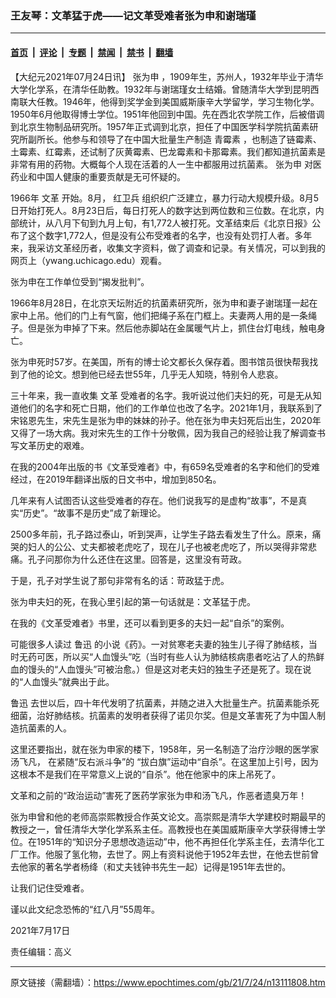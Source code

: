 ### 王友琴：文革猛于虎——记文革受难者张为申和谢瑞瑾

---

#### [首页](../../../..?n13111808) &nbsp;|&nbsp; [评论](../../../../../epoch-comment?n13111808) &nbsp;|&nbsp; [专题](../../../../../epoch-special?n13111808) &nbsp;|&nbsp; [禁闻](../../../../../epoch-news?n13111808) &nbsp;|&nbsp; [禁书](../../../../../books?n13111808) &nbsp;|&nbsp; [翻墙](https://github.com/gfw-breaker/nogfw/blob/master/README.md?n13111808)


<div class="post_content" id="artbody" itemprop="articleBody">
 <!-- article content begin -->
 <p>
  【大纪元2021年07月24日讯】
  <ok href="https://www.epochtimes.com/gb/tag/%E5%BC%A0%E4%B8%BA%E7%94%B3.html">
   张为申
  </ok>
  ，1909年生，苏州人，1932年毕业于清华大学化学系，在清华任助教。1932年与谢瑞瑾女士结婚。曾随清华大学到昆明西南联大任教。1946年，他得到奖学金到美国威斯康辛大学留学，学习生物化学。1950年6月他取得博士学位。1951年他回到中国。先在西北农学院工作，后被借调到北京生物制品研究所。1957年正式调到北京，担任了中国医学科学院抗菌素研究所副所长。他参与和领导了在中国大批量生产制造
  <ok href="https://www.epochtimes.com/gb/tag/%E9%9D%92%E9%9C%89%E7%B4%A0.html">
   青霉素
  </ok>
  ，也制造了链霉素、土霉素、红霉素，还试制了灰黄霉素、巴龙霉素和卡那霉素。我们都知道抗菌素是非常有用的药物。大概每个人现在活着的人一生中都服用过抗菌素。
  <ok href="https://www.epochtimes.com/gb/tag/%E5%BC%A0%E4%B8%BA%E7%94%B3.html">
   张为申
  </ok>
  对医药业和中国人健康的重要贡献是无可怀疑的。
 </p>
 <p>
  1966年
  <ok href="https://www.epochtimes.com/gb/tag/%E6%96%87%E9%9D%A9.html">
   文革
  </ok>
  开始。8月，
  <ok href="https://www.epochtimes.com/gb/tag/%E7%BA%A2%E5%8D%AB%E5%85%B5.html">
   红卫兵
  </ok>
  组织织广泛建立，暴力行动大规模升级。8月5日开始打死人。8月23日后，每日打死人的数字达到两位数和三位数。在北京，内部统计，从八月下旬到九月上旬，有1,772人被打死。文革结束后《北京日报》公布了这个数字1,772人，但是没有公布受难者的名字，也没有处罚打人者。多年来，我采访文革经历者，收集文字资料，做了调查和记录。有关情况，可以到我的网页上（ywang.uchicago.edu）观看。
 </p>
 <p>
  张为申在工作单位受到“揭发批判”。
 </p>
 <p>
  1966年8月28日，在北京天坛附近的抗菌素研究所，张为申和妻子谢瑞瑾一起在家中上吊。他们的门上有气窗，他们把绳子系在门框上。夫妻两人用的是一条绳子。但是张为申掉了下来。然后他赤脚站在金属暖气片上，抓住台灯电线，触电身亡。
 </p>
 <p>
  张为申死时57岁。在美国，所有的博士论文都长久保存着。图书馆员很快帮我找到了他的论文。想到他已经去世55年，几乎无人知晓，特别令人悲哀。
 </p>
 <p>
  三十年来，我一直收集
  <ok href="https://www.epochtimes.com/gb/tag/%E6%96%87%E9%9D%A9.html">
   文革
  </ok>
  受难者的名字。我听说过他们夫妇的死，可是无从知道他们的名字和死亡日期，他们的工作单位也改了名字。2021年1月，我联系到了宋铭恩先生，宋先生是张为申的妹妹的孙子。他在张为申夫妇死后出生，2020年又得了一场大病。我对宋先生的工作十分敬佩，因为我自己的经验让我了解调查书写文革历史的艰难。
 </p>
 <p>
  在我的2004年出版的书《文革受难者》中，有659名受难者的名字和他们的受难经过，在2019年翻译出版的日文书中，增加到850名。
 </p>
 <p>
  几年来有人试图否认这些受难者的存在。他们说我写的是虚构“故事”，不是真实“历史”。“故事不是历史”成了新理论。
 </p>
 <p>
  2500多年前，孔子路过泰山，听到哭声，让学生子路去看发生了什么。原来，痛哭的妇人的公公、丈夫都被老虎吃了，现在儿子也被老虎吃了，所以哭得非常悲痛。孔子问那你为什么还住在这里。回答是，这里没有苛政。
 </p>
 <p>
  于是，孔子对学生说了那句非常有名的话：苛政猛于虎。
 </p>
 <p>
  张为申夫妇的死，在我心里引起的第一句话就是：文革猛于虎。
 </p>
 <p>
  在我的《文革受难者》书里，还可以看到更多的夫妇一起“自杀”的案例。
 </p>
 <p>
  可能很多人读过
  <ok href="https://www.epochtimes.com/gb/tag/%E9%B2%81%E8%BF%85.html">
   鲁迅
  </ok>
  的小说《药》。一对贫寒老夫妻的独生儿子得了肺结核，当时无药可医，所以买“人血馒头”吃（当时有些人认为肺结核病患者吃沾了人的热鲜血的馒头的“人血馒头”可被治愈。）但是这对老夫妇的独生子还是死了。现在说的“人血馒头”就典出于此。
 </p>
 <p>
  <ok href="https://www.epochtimes.com/gb/tag/%E9%B2%81%E8%BF%85.html">
   鲁迅
  </ok>
  去世以后，四十年代发明了抗菌素，并随之进入大批量生产。抗菌素能杀死细菌，治好肺结核。抗菌素的发明者获得了诺贝尔奖。但是文革害死了为中国人制造抗菌素的人。
 </p>
 <p>
  这里还要指出，就在张为申家的楼下，1958年，另一名制造了治疗沙眼的医学家汤飞凡， 在紧随“反右派斗争”的 “拔白旗”运动中“自杀”。在这里加上引号，因为这根本不是我们在平常意义上说的“自杀”。他在他家中的床上吊死了。
 </p>
 <p>
  文革和之前的“政治运动”害死了医药学家张为申和汤飞凡，作恶者遗臭万年！
 </p>
 <p>
  张为申曾和他的老师高崇熙教授合作英文论文。高崇熙是清华大学建校时期最早的教授之一，曾任清华大学化学系系主任。高教授也在美国威斯康辛大学获得博士学位。在1951年的“知识分子思想改造运动”中，他不再担任化学系主任，去清华化工厂工作。他服了氢化物，去世了。网上有资料说他于1952年去世，在他去世前曾去他家的著名学者杨绛（和丈夫钱钟书先生一起）记得是1951年去世的。
 </p>
 <p>
  让我们记住受难者。
 </p>
 <p>
  谨以此文纪念恐怖的“红八月”55周年。
 </p>
 <p>
  2021年7月17日
 </p>
 <p>
  责任编辑：高义
 </p>
 <!-- article content end -->
 <div id="below_article_ad">
 </div>
</div>


---

原文链接（需翻墙）：https://www.epochtimes.com/gb/21/7/24/n13111808.htm